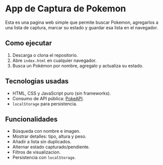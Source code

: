 # App de Captura de Pokemon

Esta es una pagina web simple que permite buscar Pokemon, agregarlos a una lista de captura, marcar su estado y guardar esa lista en el navegador.

## Como ejecutar

1. Descarga o clona el repositorio.
2. Abre `index.html` en cualquier navegador.
3. Busca un Pokémon por nombre, agregalo y actualiza su estado.

## Tecnologias usadas

- HTML, CSS y JavaScript puro (sin frameworks).
- Consumo de API pública: [PokeAPI](https://pokeapi.co).
- `localStorage` para persistencia.

## Funcionalidades

- Búsqueda con nombre e imagen.
- Mostrar detalles: tipo, altura y peso.
- Añadir a lista sin duplicados.
- Alternar estado capturado/pendiente.
- Filtros de visualizacion.
- Persistencia con `localStorage`.
